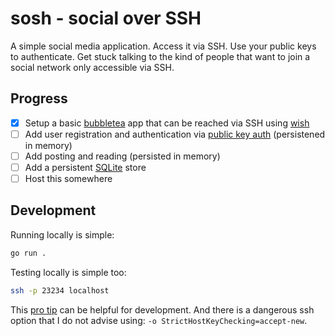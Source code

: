 # sosh - social over SSH

A simple social media application. Access it via SSH. Use your public keys to authenticate. Get stuck talking to the kind of people that want to join a social network only accessible via SSH.

## Progress

- [x] Setup a basic [bubbletea] app that can be reached via SSH using [wish]
- [ ] Add user registration and authentication via [public key auth] (persistened in memory)
- [ ] Add posting and reading (persisted in memory)
- [ ] Add a persistent [SQLite] store
- [ ] Host this somewhere

## Development

Running locally is simple:

```sh
go run .
```

Testing locally is simple too:

```sh
ssh -p 23234 localhost
```

This [pro tip](https://github.com/charmbracelet/wish?tab=readme-ov-file#pro-tip) can be helpful for development. And there is a dangerous ssh option that I do not advise using: `-o StrictHostKeyChecking=accept-new`.

[bubbletea]: https://github.com/charmbracelet/bubbletea
[wish]: https://github.com/charmbracelet/wish
[public key auth]: https://pkg.go.dev/github.com/charmbracelet/wish#WithPublicKeyAuth
[SQLite]: https://www.sqlite.org/index.html

